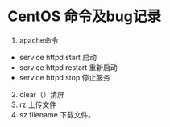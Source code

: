# CentOS 命令及bug记录
1. apache命令
- service httpd start 启动
- service httpd restart 重新启动
- service httpd stop 停止服务
2. clear（）清屏
3. rz 上传文件
4. sz filename 下载文件。
